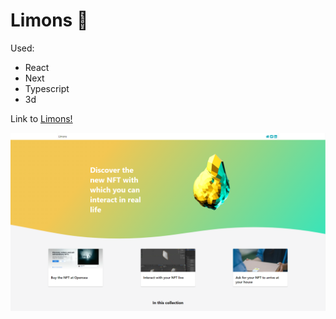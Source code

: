 # Limons 🍋

Used:

- React
- Next
- Typescript
- 3d

Link to [Limons!](https://limons.jesusbossa.dev/)

![Image of Limons](./public/images/image-preview.png)
